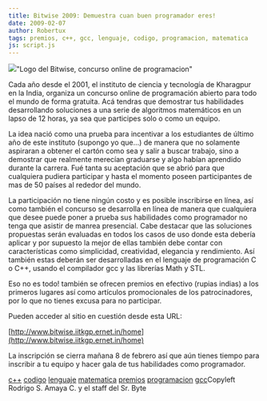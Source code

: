 ```yaml
---
title: Bitwise 2009: Demuestra cuan buen programador eres!
date: 2009-02-07
author: Robertux
tags: premios, c++, gcc, lenguaje, codigo, programacion, matematica
js: script.js
---
```


[![](http://2.bp.blogspot.com/_jH77WNrMVRA/SY2XJ_rHcOI/AAAAAAAAFpQ/Xk2NAJVOjBo/s400/Bitwise+2009.png)](http://2.bp.blogspot.com/_jH77WNrMVRA/SY2XJ_rHcOI/AAAAAAAAFpQ/Xk2NAJVOjBo/s1600-h/Bitwise+2009.png)"Logo del Bitwise, concurso
      online de programacion"

Cada año
      desde el 2001, el instituto de ciencia y tecnología de Kharagpur en la
      India, organiza un concurso online de programación
      abierto para todo el mundo de forma gratuita. Acá tendras
      que demostrar tus habilidades desarrollando soluciones a una serie de algoritmos
      matemáticos en un lapso de 12 horas, ya sea que
      participes solo o como un equipo.

La idea nació como una prueba para incentivar a los estudiantes de último año de este instituto (supongo yo que...) de manera que no
      solamente aspiraran a obtener el cartón como sea y salir a buscar trabajo, sino a demostrar
      que realmente merecían graduarse y algo habían
      aprendido durante la carrera. Fué tanta su aceptación que se abrió para que cualquiera pudiera
      participar y hasta el momento poseen participantes de mas de 50 países al rededor del
      mundo.

La participación no tiene ningún costo y es posible inscribirse
      en línea, así como también el concurso se desarrolla en línea de manera que cualquiera que
      desee puede poner a prueba sus habilidades como programador no tenga que asistir de manrea
      presencial. Cabe destacar que las soluciones propuestas serán evaluadas en todos los casos de
      uso donde esta debería aplicar y por supuesto la mejor de ellas también debe contar con
      características como simplicidad, creatividad, elegancia y rendimiento. Así también estas
      deberán ser desarrolladas en el lenguaje de programación C o C++, usando el compilador gcc y
      las librerías Math y STL.

Eso no es todo! también se ofrecen premios en
      efectivo (rupias indias) a los primeros lugares así como artículos promocionales de los
      patrocinadores, por lo que no tienes excusa para no participar.

Pueden
      acceder al sitio en cuestión desde esta URL:

[http://www.bitwise.iitkgp.ernet.in/home](http://www.bitwise.iitkgp.ernet.in/home)

La inscripción se cierra mañana 8 de febrero así que
      aún tienes tiempo para inscribir a tu equipo y hacer gala de tus habilidades como
      programador.

[c++](http://www.blogalaxia.com/tags/c++)
      [codigo](http://www.blogalaxia.com/tags/codigo) [lenguaje](http://www.blogalaxia.com/tags/lenguaje) [matematica](http://www.blogalaxia.com/tags/matematica) [premios](http://www.blogalaxia.com/tags/premios) [programacion](http://www.blogalaxia.com/tags/programacion) [gcc](http://www.blogalaxia.com/tags/gcc)Copyleft Rodrigo S. Amaya C. y el staff del Sr.
      Byte